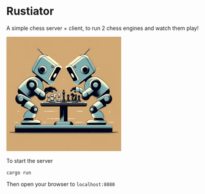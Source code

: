 # Rustiator

A simple chess server + client, to run 2 chess engines and watch them play!

<img src="readme_assets/chess_battle.jpg" alt="Chess Bot Battle" width="300" height="300"/>

To start the server
```
cargo run
```

Then open your browser to `localhost:8080`